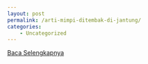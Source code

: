 ```yaml
---
layout: post
permalink: /arti-mimpi-ditembak-di-jantung/
categories:
    - Uncategorized
---
```


[Baca Selengkapnya](/10)